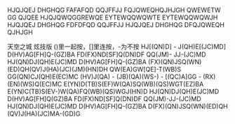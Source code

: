  HJQJQEJ    DHGHQG
FAFAFQD    QQJFFJJ
FQJQWEQHQJHJGH   QWEWETW
GG QJQEE   HJQJQWQGGREWQE
EYTEWQQWQWTE   EYTEWQQWQWJH
HJQJQEJ    DHGHQG
FDFDFQD   QQJFFJJ
HJQJQEJ    DHGHQG
DFQJQWEQH    QJHJGH 





天空之城 炫技版
()里一起按，[]里连按，-为不按
HJ[(QN)D] - J(QH)E[(JC)MD]
D(HV)AG[FH]Q-(GZ)BA
FD(FX)ND[SF]Q(DN)DF
QQ(JM)- JJ-(JC)MD
HJ(QN)DJ(QH)E(JC)MD
D(HV)AG[FH]Q-(GZ)BA
(FX)(QN)JSQ(WN)(ED)QH(QV)J(HA)(JC)(JM)(HN)DH
QW(EA)GW[QE]-T(WB)S
GG(QN)CJ(QH)E(EC)MC
(HV)J(QA) - (JB)(QA)(WS-) - [(QC)A]GG - (RX)(EN)(WS)Q(EC)MC
E(YN)D(TB)S(EF)W(QA)SQ(WB)(QS)WGT(EZ)BA
E(YN)C(TB)S(EV-)W(QA)FQ(WB)(QS)WGJ(HN)D
HJ(QN)DJ(QH)E(JC)MD
D(HV)AG[FH]Q(GZ)BA
FD(FX)ND[SF]Q(DN)DF
QQ(JM)-JJ-(JC)MD
HJ(QN)DJ(QH)E(JC)MD
D(HV)AG[FH]Q-(GZ)BA
D(FX)(QN)JSQ(WN)(ED)QH
(QV)J(HA)(JC)MA-(GD)G